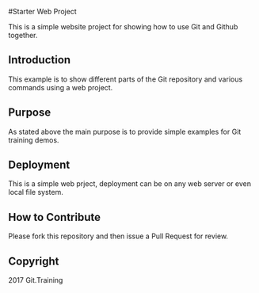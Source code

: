 #Starter Web Project

This is a simple website project for showing how to use Git and Github together.

## Introduction

This example is to show different parts of the Git repository and various commands using a web project.

## Purpose

As stated above the main purpose is to provide simple examples for Git training demos.

## Deployment

This is a simple web prject, deployment can be on any web server or even local file system.

## How to Contribute

Please fork this repository and then issue a Pull Request for review.

## Copyright

2017 Git.Training